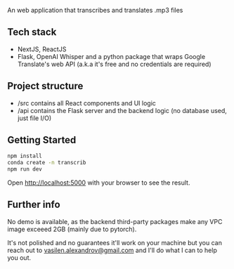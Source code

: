 An web application that transcribes and translates .mp3 files

## Tech stack

- NextJS, ReactJS
- Flask, OpenAI Whisper and a python package that wraps Google Translate's web API (a.k.a it's free and no credentials are required)

## Project structure

- /src contains all React components and UI logic
- /api contains the Flask server and the backend logic (no database used, just file I/O)

## Getting Started

```bash
npm install
conda create -n transcrib
npm run dev
```

Open [http://localhost:5000](http://localhost:5000) with your browser to see the result.


## Further info
No demo is available, as the backend third-party packages make any VPC image exceeed 2GB (mainly due to pytorch). 

It's not polished and no guarantees it'll work on your machine but you can reach out to vasilen.alexandrov@gmail.com and I'll do what I can to help you out.
